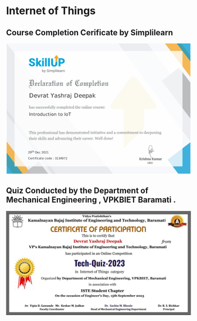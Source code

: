 # Internet of Things

## Course Completion Cerificate by Simplilearn

![Logo](https://github.com/yashraj9011/AIDS-Semester-4/blob/master/Internet%20of%20Things/IOT%201.png)

## Quiz Conducted by the Department of Mechanical Engineering , VPKBIET Baramati .

![Logo](https://github.com/yashraj9011/AIDS-Semester-4/blob/master/Internet%20of%20Things/Web%20capture_11-10-2023_1391_.jpeg)
